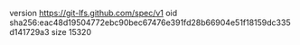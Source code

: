 version https://git-lfs.github.com/spec/v1
oid sha256:eac48d19504772ebc90bec67476e391fd28b66904e51f18159dc335d141729a3
size 15320
